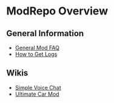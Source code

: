 # ModRepo Overview

## General Information

- [General Mod FAQ](minecraft/faq)
- [How to Get Logs](minecraft/how_to_get_logs)

## Wikis

- [Simple Voice Chat](minecraft/voicechat/overview)
- [Ultimate Car Mod](minecraft/car/overview)